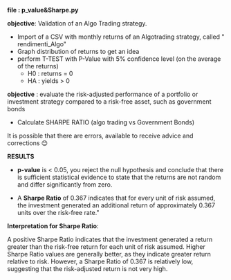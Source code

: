 **file : p_value&Sharpe.py**

**objective**: Validation of an Algo Trading strategy.

- Import of a CSV with monthly returns of an Algotrading strategy, called " rendimenti_Algo"
- Graph distribution of returns to get an idea
- perform T-TEST with P-Value with 5% confidence level (on the average of the returns)
    - H0 : returns = 0
    - HA : yields > 0

**objective** : evaluate the risk-adjusted performance of a portfolio or investment strategy compared to a risk-free asset, such as government bonds  

- Calculate SHARPE RATIO (algo trading vs Government Bonds)
  
It is possible that there are errors, available to receive advice and corrections 😊



**RESULTS**

- **p-value** is  < 0.05, you reject the null hypothesis and conclude that there is sufficient statistical evidence  to state that the returns are not random and differ significantly from zero.



- A **Sharpe Ratio** of 0.367 indicates that for every unit of risk assumed, the investment generated an additional return of approximately 0.367 units over the risk-free rate."

**Interpretation for Sharpe Ratio**:

A positive Sharpe Ratio indicates that the investment generated a return greater than the risk-free return for each unit of risk assumed.
Higher Sharpe Ratio values ​​are generally better, as they indicate greater return relative to risk. However, a Sharpe Ratio of 0.367 is relatively low, suggesting that the risk-adjusted return is not very high.

